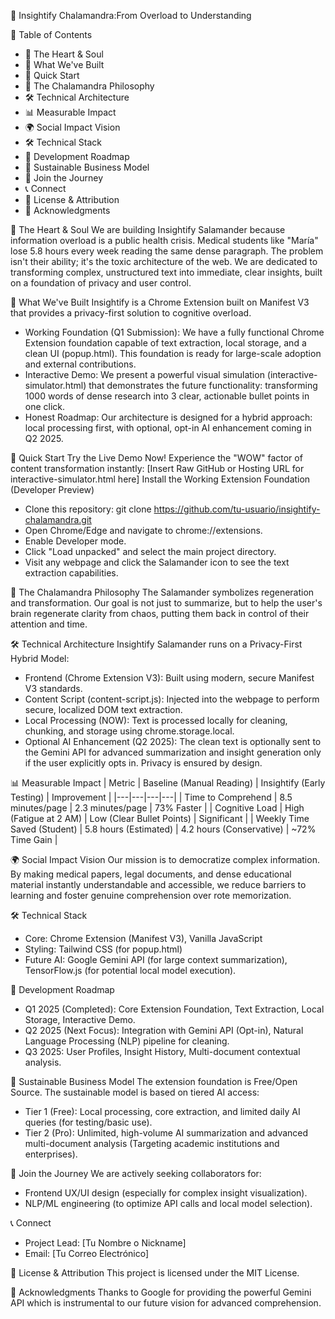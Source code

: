 🦎 Insightify Chalamandra:From Overload to Understanding

 📑 Table of Contents
 * 💖 The Heart & Soul
 * 🎯 What We've Built
 * 🚀 Quick Start
 * 🦎 The Chalamandra Philosophy
 * 🛠️ Technical Architecture
 * 📊 Measurable Impact
 * 🌍 Social Impact Vision
 * 🛠️ Technical Stack
 * 🔮 Development Roadmap
 * 💼 Sustainable Business Model
 * 👥 Join the Journey
 * 📞 Connect
 * 📄 License & Attribution
 * 🙏 Acknowledgments

💖 The Heart & Soul
We are building Insightify Salamander because information overload is a public health crisis. Medical students like "María" lose 5.8 hours every week reading the same dense paragraph. The problem isn't their ability; it's the toxic architecture of the web. We are dedicated to transforming complex, unstructured text into immediate, clear insights, built on a foundation of privacy and user control.

🎯 What We've Built
Insightify is a Chrome Extension built on Manifest V3 that provides a privacy-first solution to cognitive overload.
 * Working Foundation (Q1 Submission): We have a fully functional Chrome Extension foundation capable of text extraction, local storage, and a clean UI (popup.html). This foundation is ready for large-scale adoption and external contributions.
 * Interactive Demo: We present a powerful visual simulation (interactive-simulator.html) that demonstrates the future functionality: transforming 1000 words of dense research into 3 clear, actionable bullet points in one click.
 * Honest Roadmap: Our architecture is designed for a hybrid approach: local processing first, with optional, opt-in AI enhancement coming in Q2 2025.

🚀 Quick Start
Try the Live Demo Now!
Experience the "WOW" factor of content transformation instantly:
[Insert Raw GitHub or Hosting URL for interactive-simulator.html here]
Install the Working Extension Foundation (Developer Preview)
 * Clone this repository: git clone https://github.com/tu-usuario/insightify-chalamandra.git
 * Open Chrome/Edge and navigate to chrome://extensions.
 * Enable Developer mode.
 * Click "Load unpacked" and select the main project directory.
 * Visit any webpage and click the Salamander icon to see the text extraction capabilities.

🦎 The Chalamandra Philosophy
The Salamander symbolizes regeneration and transformation. Our goal is not just to summarize, but to help the user's brain regenerate clarity from chaos, putting them back in control of their attention and time.

🛠️ Technical Architecture
Insightify Salamander runs on a Privacy-First Hybrid Model:
 * Frontend (Chrome Extension V3): Built using modern, secure Manifest V3 standards.
 * Content Script (content-script.js): Injected into the webpage to perform secure, localized DOM text extraction.
 * Local Processing (NOW): Text is processed locally for cleaning, chunking, and storage using chrome.storage.local.
 * Optional AI Enhancement (Q2 2025): The clean text is optionally sent to the Gemini API for advanced summarization and insight generation only if the user explicitly opts in. Privacy is ensured by design.

📊 Measurable Impact
| Metric | Baseline (Manual Reading) | Insightify (Early Testing) | Improvement |
|---|---|---|---|
| Time to Comprehend | 8.5 minutes/page | 2.3 minutes/page | 73% Faster |
| Cognitive Load | High (Fatigue at 2 AM) | Low (Clear Bullet Points) | Significant |
| Weekly Time Saved (Student) | 5.8 hours (Estimated) | 4.2 hours (Conservative) | ~72% Time Gain |

🌍 Social Impact Vision
Our mission is to democratize complex information. By making medical papers, legal documents, and dense educational material instantly understandable and accessible, we reduce barriers to learning and foster genuine comprehension over rote memorization.

🛠️ Technical Stack
 * Core: Chrome Extension (Manifest V3), Vanilla JavaScript
 * Styling: Tailwind CSS (for popup.html)
 * Future AI: Google Gemini API (for large context summarization), TensorFlow.js (for potential local model execution).

🔮 Development Roadmap
 * Q1 2025 (Completed): Core Extension Foundation, Text Extraction, Local Storage, Interactive Demo.
 * Q2 2025 (Next Focus): Integration with Gemini API (Opt-in), Natural Language Processing (NLP) pipeline for cleaning.
 * Q3 2025: User Profiles, Insight History, Multi-document contextual analysis.

💼 Sustainable Business Model
The extension foundation is Free/Open Source. The sustainable model is based on tiered AI access:
 * Tier 1 (Free): Local processing, core extraction, and limited daily AI queries (for testing/basic use).
 * Tier 2 (Pro): Unlimited, high-volume AI summarization and advanced multi-document analysis (Targeting academic institutions and enterprises).

👥 Join the Journey
We are actively seeking collaborators for:
 * Frontend UX/UI design (especially for complex insight visualization).
 * NLP/ML engineering (to optimize API calls and local model selection).

📞 Connect
 * Project Lead: [Tu Nombre o Nickname]
 * Email: [Tu Correo Electrónico]

📄 License & Attribution
This project is licensed under the MIT License.

🙏 Acknowledgments
Thanks to Google for providing the powerful Gemini API which is instrumental to our future vision for advanced comprehension.
